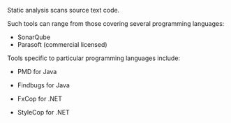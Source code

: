 Static analysis scans source text code.

Such tools can range from those covering several programming languages:

  * SonarQube
  * Parasoft (commercial licensed)

Tools specific to particular programming languages include:

  * PMD for Java
  * Findbugs for Java
  
  * FxCop for .NET
  * StyleCop for .NET
